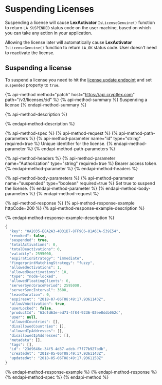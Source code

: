 # Suspending Licenses

Suspending a license will cause **LexActivator** `IsLicenseGenuine()` function to return `LA_SUSPENDED` status code on the user machine, based on which you can take any action in your application.

Allowing the license later will automatically cause **LexActivator** `IsLicenseGenuine()` function to return `LA_OK` status code. User doesn't need to reactivate the license.

## Suspending a license

To suspend a license you need to hit the [license update endpoint](https://api.cryptlex.com/v3/docs#operation/patch/v3/licenses/{id}) and set `suspended` property to `true`.

{% api-method method="patch" host="https://api.cryptlex.com" path="/v3/licenses/:id" %}
{% api-method-summary %}
Suspending a license
{% endapi-method-summary %}

{% api-method-description %}

{% endapi-method-description %}

{% api-method-spec %}
{% api-method-request %}
{% api-method-path-parameters %}
{% api-method-parameter name="id" type="string" required=true %}
Unique identifier for the license.
{% endapi-method-parameter %}
{% endapi-method-path-parameters %}

{% api-method-headers %}
{% api-method-parameter name="Authorization" type="string" required=true %}
Bearer access token.
{% endapi-method-parameter %}
{% endapi-method-headers %}

{% api-method-body-parameters %}
{% api-method-parameter name="suspended" type="boolean" required=true %}
Set true to suspend the license.
{% endapi-method-parameter %}
{% endapi-method-body-parameters %}
{% endapi-method-request %}

{% api-method-response %}
{% api-method-response-example httpCode=200 %}
{% api-method-response-example-description %}

{% endapi-method-response-example-description %}

```javascript
{
  "key": "0A2035-E8A2A3-4D31B7-8FF9C6-81A6CA-539E54",
  "revoked": false,
  "suspended": true,
  "totalActivations": 0,
  "totalDeactivations": 0,
  "validity": 2595000,
  "expirationStrategy": "immediate",
  "fingerprintMatchingStrategy": "fuzzy",
  "allowedActivations": 1,
  "allowedDeactivations": 10,
  "type": "node-locked",
  "allowedFloatingClients": 0,
  "serverSyncGracePeriod": 2595000,
  "serverSyncInterval": 3600,
  "leaseDuration": 0,
  "expiresAt": "2018-07-06T08:49:17.9361143Z",
  "allowVmActivation": true,
  "userLocked": false,
  "productId": "63dfd63e-ed71-4f84-9236-02ee0ddb062c",
  "user": null,
  "allowedCountries": [],
  "disallowedCountries": [],
  "allowedIpAddresses": [],
  "disallowedIpAddresses": [],
  "metadata": [],
  "tags": [],
  "id": "23d9646c-34f5-4d37-adeb-f7f77b927bdb",
  "createdAt": "2018-05-06T08:49:17.9361143Z",
  "updatedAt": "2018-05-06T08:49:17.9361158Z"
}
```
{% endapi-method-response-example %}
{% endapi-method-response %}
{% endapi-method-spec %}
{% endapi-method %}



